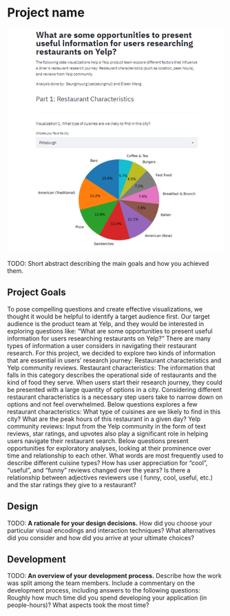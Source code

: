 # Project name

![A screenshot of your application. Could be a GIF.](streamlitscreenshot.png)

TODO: Short abstract describing the main goals and how you achieved them.

## Project Goals

To pose compelling questions and create effective visualizations, we thought it would be helpful to identify a target audience first. Our target audience is the product team at Yelp, and they would be interested in exploring questions like: “What are some opportunities to present useful information for users researching restaurants on Yelp?” There are many types of information a user considers in navigating their restaurant research. For this project, we decided to explore two kinds of information that are essential in users’ research journey: Restaurant characteristics and Yelp community reviews.
Restaurant characteristics:
The information that falls in this category describes the operational side of restaurants  and the kind of food they serve. When users start their research journey, they could be presented with a large quantity of options in a city. Considering different restaurant characteristics is a necessary step users take to narrow down on options and not feel overwhelmed. Below questions explores a few restaurant characteristics:
What type of cuisines are we likely to find in this city?
What are the peak hours of this restaurant in a given day?
Yelp community reviews:
Input from the Yelp community in the form of text reviews, star ratings, and upvotes also play a significant role in helping users navigate their restaurant search.  Below questions present opportunities for exploratory analyses, looking at their prominence over time and relationship to each other.
What words are most frequently used to describe different cuisine types?
How has user appreciation for “cool”, “useful”, and “funny” reviews changed over the years? 
Is there a relationship between adjectives reviewers use ( funny, cool, useful, etc.) and the star ratings they give to a restaurant? 



## Design

TODO: **A rationale for your design decisions.** How did you choose your particular visual encodings and interaction techniques? What alternatives did you consider and how did you arrive at your ultimate choices?

## Development

TODO: **An overview of your development process.** Describe how the work was split among the team members. Include a commentary on the development process, including answers to the following questions: Roughly how much time did you spend developing your application (in people-hours)? What aspects took the most time?
